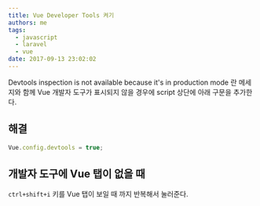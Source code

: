 ```yaml
---
title: Vue Developer Tools 켜기
authors: me
tags:
  - javascript
  - laravel
  - vue
date: 2017-09-13 23:02:02
---
```


Devtools inspection is not available because it's in production mode 란 메세지와 함께
Vue 개발자 도구가 표시되지 않을 경우에 script 상단에 아래 구문을 추가한다.

## 해결

```js
Vue.config.devtools = true;
```

## 개발자 도구에 Vue 탭이 없을 때

`ctrl+shift+i` 키를 Vue 탭이 보일 때 까지 반복해서 눌러준다.
